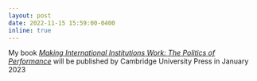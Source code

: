 ```yaml
---
layout: post
date: 2022-11-15 15:59:00-0400
inline: true
---
```


My book _[Making International Institutions Work: The Politics of Performance](https://ranjitlall.github.io/book/)_ will be published by Cambridge University Press in January 2023
